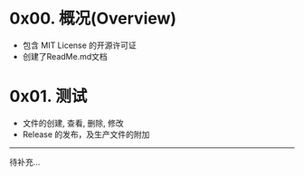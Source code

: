 # 0x00. 概况(Overview)
- 包含 MIT License 的开源许可证
- 创建了ReadMe.md文档

# 0x01. 测试
- 文件的创建, 查看, 删除, 修改
- Release 的发布，及生产文件的附加
---
待补充...

